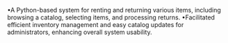 •A Python-based system for renting and returning various items, including browsing a catalog, selecting items, and processing returns.
•Facilitated efficient inventory management and easy catalog updates for administrators, enhancing overall system usability.
